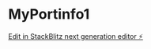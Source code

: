 # MyPortinfo1

[Edit in StackBlitz next generation editor ⚡️](https://stackblitz.com/~/github.com/PMariusf/MyPortinfo1)